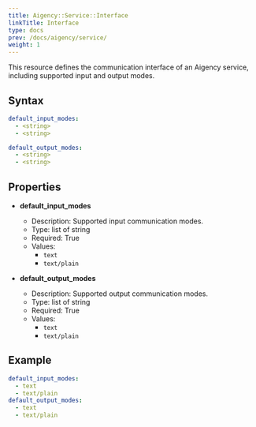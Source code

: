 ```yaml
---
title: Aigency::Service::Interface
linkTitle: Interface
type: docs
prev: /docs/aigency/service/
weight: 1
---
```


This resource defines the communication interface of an Aigency service, including supported input and output modes.

## Syntax
```yaml
default_input_modes:
  - <string>
  - <string>

default_output_modes:
  - <string>
  - <string>
```

## Properties
- **default_input_modes**
  - Description: Supported input communication modes.
  - Type: list of string
  - Required: True
  - Values: 
    - `text`
    - `text/plain`

- **default_output_modes**
  - Description: Supported output communication modes.
  - Type: list of string
  - Required: True
  - Values: 
    - `text`
    - `text/plain`

## Example
```yaml
default_input_modes:
  - text
  - text/plain
default_output_modes:
  - text
  - text/plain
```

